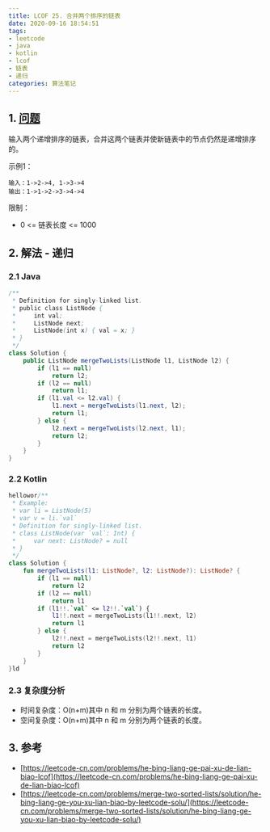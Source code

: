 ```yaml
---
title: LCOF 25. 合并两个排序的链表
date: 2020-09-16 18:54:51
tags: 
- leetcode
- java
- kotlin
- lcof
- 链表
- 递归
categories: 算法笔记
---
```

## 1. [问题](https://leetcode-cn.com/problems/he-bing-liang-ge-pai-xu-de-lian-biao-lcof)
输入两个递增排序的链表，合并这两个链表并使新链表中的节点仍然是递增排序的。

<!--more-->

示例1：
```
输入：1->2->4, 1->3->4
输出：1->1->2->3->4->4
```

限制：
- 0 <= 链表长度 <= 1000

## 2. 解法 - 递归

### 2.1 Java
```java
/**
 * Definition for singly-linked list.
 * public class ListNode {
 *     int val;
 *     ListNode next;
 *     ListNode(int x) { val = x; }
 * }
 */
class Solution {
    public ListNode mergeTwoLists(ListNode l1, ListNode l2) {
        if (l1 == null)
            return l2;
        if (l2 == null)
            return l1;
        if (l1.val <= l2.val) {
            l1.next = mergeTwoLists(l1.next, l2);
            return l1;
        } else {
            l2.next = mergeTwoLists(l2.next, l1);
            return l2;
        }
    }
}
```

### 2.2 Kotlin
```kotlin
hellowor/**
 * Example:
 * var li = ListNode(5)
 * var v = li.`val`
 * Definition for singly-linked list.
 * class ListNode(var `val`: Int) {
 *     var next: ListNode? = null
 * }
 */
class Solution {
    fun mergeTwoLists(l1: ListNode?, l2: ListNode?): ListNode? {
        if (l1 == null)
            return l2
        if (l2 == null)
            return l1
        if (l1!!.`val` <= l2!!.`val`) {
            l1!!.next = mergeTwoLists(l1!!.next, l2)
            return l1
        } else {
            l2!!.next = mergeTwoLists(l2!!.next, l1)
            return l2
        }
    }
}ld
```

### 2.3 复杂度分析
- 时间复杂度：O(n+m)其中 n 和 m 分别为两个链表的长度。
- 空间复杂度：O(n+m)其中 n 和 m 分别为两个链表的长度。

## 3. 参考
- [https://leetcode-cn.com/problems/he-bing-liang-ge-pai-xu-de-lian-biao-lcof](https://leetcode-cn.com/problems/he-bing-liang-ge-pai-xu-de-lian-biao-lcof)
- [https://leetcode-cn.com/problems/merge-two-sorted-lists/solution/he-bing-liang-ge-you-xu-lian-biao-by-leetcode-solu/](https://leetcode-cn.com/problems/merge-two-sorted-lists/solution/he-bing-liang-ge-you-xu-lian-biao-by-leetcode-solu/)